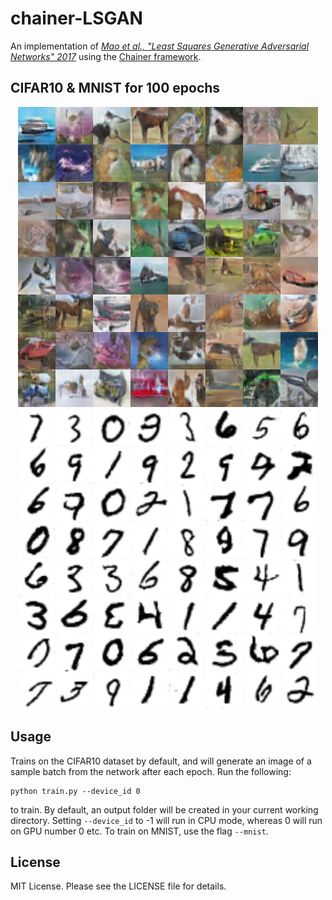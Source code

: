 # chainer-LSGAN
An implementation of [_Mao et al., "Least Squares Generative Adversarial Networks" 2017_](https://arxiv.org/abs/1611.04076) using the [Chainer framework](http://chainer.org/). 

CIFAR10 & MNIST for 100 epochs
-------
<p align="center">
  <img src="images/CIFAR10_epoch100.png" height="480" width="480" alt="CIFAR10"/> <img src="images/MNIST_epoch100.png" height="480" width="480" alt="MNIST"/>
</p>

Usage
-------
Trains on the CIFAR10 dataset by default, and will generate an image of a sample batch from the network after each epoch. Run the following:
```
python train.py --device_id 0
```
to train. By default, an output folder will be created in your current working directory. Setting `--device_id` to -1 will run in CPU mode, whereas 0 will run on GPU number 0 etc. To train on MNIST, use the flag `--mnist`.

License
-------
MIT License. Please see the LICENSE file for details.
